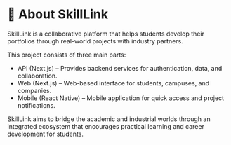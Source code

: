 # 🧠 About SkillLink
SkillLink is a collaborative platform that helps students develop their portfolios through real-world projects with industry partners.

This project consists of three main parts:
- API (Next.js) – Provides backend services for authentication, data, and collaboration.
- Web (Next.js) – Web-based interface for students, campuses, and companies.
- Mobile (React Native) – Mobile application for quick access and project notifications.

SkillLink aims to bridge the academic and industrial worlds through an integrated ecosystem that encourages practical learning and career development for students.
